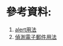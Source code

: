 # 參考資料:
1. [alert用法](https://clay-atlas.com/blog/2021/12/25/javascript-alert-confirm-prompt-customize-pop-up-window/)
2. [偵測電子郵件用法](https://ithelp.ithome.com.tw/articles/10094951)